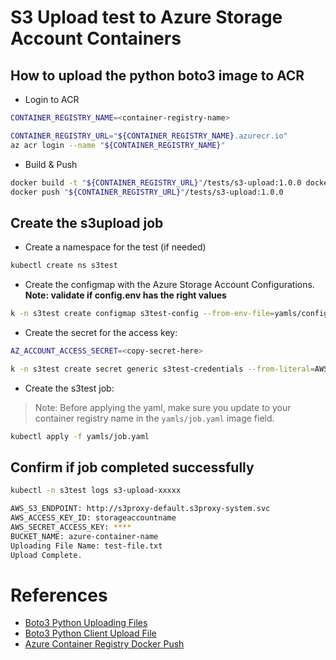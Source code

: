 # S3 Upload test to Azure Storage Account Containers

## How to upload the python boto3 image to ACR

- Login to ACR
```sh
CONTAINER_REGISTRY_NAME=<container-registry-name>

CONTAINER_REGISTRY_URL="${CONTAINER_REGISTRY_NAME}.azurecr.io"
az acr login --name "${CONTAINER_REGISTRY_NAME}"
```

- Build & Push
```sh
docker build -t "${CONTAINER_REGISTRY_URL}"/tests/s3-upload:1.0.0 docker/.
docker push "${CONTAINER_REGISTRY_URL}"/tests/s3-upload:1.0.0
```

## Create the s3upload job

- Create a namespace for the test (if needed)
```sh
kubectl create ns s3test
```

- Create the configmap with the Azure Storage Account Configurations. <b>Note: validate if config.env has the right values</b>
```sh
k -n s3test create configmap s3test-config --from-env-file=yamls/config.env
```

- Create the secret for the access key:
```sh
AZ_ACCOUNT_ACCESS_SECRET=<copy-secret-here>

k -n s3test create secret generic s3test-credentials --from-literal=AWS_SECRET_ACCESS_KEY="${AZ_ACCOUNT_ACCESS_SECRET}"
```

- Create the s3test job:

> Note: Before applying the yaml, make sure you update to your container registry name in the `yamls/job.yaml` image field.

```sh
kubectl apply -f yamls/job.yaml
```

## Confirm if job completed successfully

```sh
kubectl -n s3test logs s3-upload-xxxxx

AWS_S3_ENDPOINT: http://s3proxy-default.s3proxy-system.svc
AWS_ACCESS_KEY_ID: storageaccountname
AWS_SECRET_ACCESS_KEY: ****
BUCKET_NAME: azure-container-name
Uploading File Name: test-file.txt
Upload Complete.
```
# References

- [Boto3 Python Uploading Files](https://boto3.amazonaws.com/v1/documentation/api/latest/guide/s3-uploading-files.html)
- [Boto3 Python Client Upload File](https://boto3.amazonaws.com/v1/documentation/api/latest/reference/services/s3.html#S3.Client.upload_file)
- [Azure Container Registry Docker Push](https://docs.microsoft.com/en-us/azure/container-registry/container-registry-get-started-docker-cli)